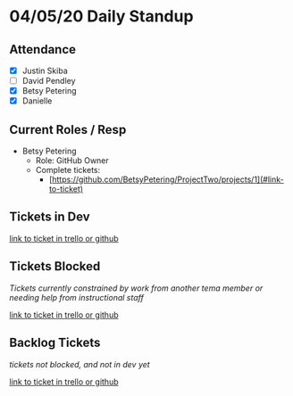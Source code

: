 # 04/05/20 Daily Standup

## Attendance

- [x] Justin Skiba
- [ ] David Pendley
- [x] Betsy Petering
- [x] Danielle

## Current Roles / Resp

- Betsy Petering
  - Role: GitHub Owner
  - Complete tickets:
    - [https://github.com/BetsyPetering/ProjectTwo/projects/1](#link-to-ticket)

## Tickets in Dev

[link to ticket in trello or github](#link-to-ticket)

## Tickets Blocked

_Tickets currently constrained by work from another tema member or needing help from instructional staff_

[link to ticket in trello or github](#link-to-ticket)

## Backlog Tickets

_tickets not blocked, and not in dev yet_

[link to ticket in trello or github](#link-to-ticket)
